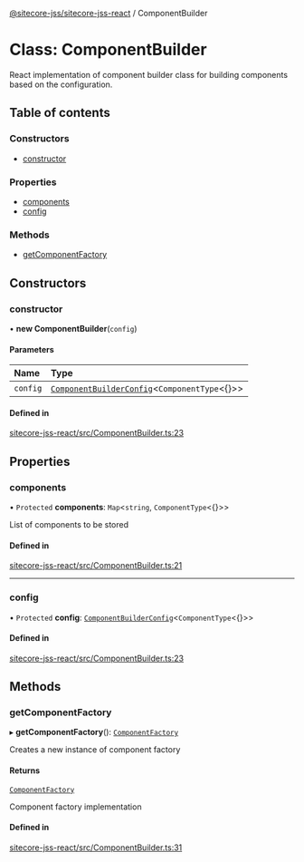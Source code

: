 [@sitecore-jss/sitecore-jss-react](../README.md) / ComponentBuilder

# Class: ComponentBuilder

React implementation of component builder class for building components based on the configuration.

## Table of contents

### Constructors

- [constructor](ComponentBuilder.md#constructor)

### Properties

- [components](ComponentBuilder.md#components)
- [config](ComponentBuilder.md#config)

### Methods

- [getComponentFactory](ComponentBuilder.md#getcomponentfactory)

## Constructors

### constructor

• **new ComponentBuilder**(`config`)

#### Parameters

| Name | Type |
| :------ | :------ |
| `config` | [`ComponentBuilderConfig`](../README.md#componentbuilderconfig)<`ComponentType`<{}\>\> |

#### Defined in

[sitecore-jss-react/src/ComponentBuilder.ts:23](https://github.com/Sitecore/jss/blob/bc42072b7/packages/sitecore-jss-react/src/ComponentBuilder.ts#L23)

## Properties

### components

• `Protected` **components**: `Map`<`string`, `ComponentType`<{}\>\>

List of components to be stored

#### Defined in

[sitecore-jss-react/src/ComponentBuilder.ts:21](https://github.com/Sitecore/jss/blob/bc42072b7/packages/sitecore-jss-react/src/ComponentBuilder.ts#L21)

___

### config

• `Protected` **config**: [`ComponentBuilderConfig`](../README.md#componentbuilderconfig)<`ComponentType`<{}\>\>

#### Defined in

[sitecore-jss-react/src/ComponentBuilder.ts:23](https://github.com/Sitecore/jss/blob/bc42072b7/packages/sitecore-jss-react/src/ComponentBuilder.ts#L23)

## Methods

### getComponentFactory

▸ **getComponentFactory**(): [`ComponentFactory`](../README.md#componentfactory)

Creates a new instance of component factory

#### Returns

[`ComponentFactory`](../README.md#componentfactory)

Component factory implementation

#### Defined in

[sitecore-jss-react/src/ComponentBuilder.ts:31](https://github.com/Sitecore/jss/blob/bc42072b7/packages/sitecore-jss-react/src/ComponentBuilder.ts#L31)
